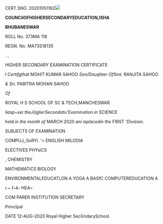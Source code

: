 ﻿CERT.SNO. 20201051162![](Aspose.Words.58eebdb1-ea5a-41d8-834a-ac8a46bdfdea.001.jpeg)

**COUNCilOFHIGHERSECONDARYEDUCATION,ISHA**

**BHUBANESWAR**

ROLL No. 373MA 118

REGN. No. MA73S18135

. ,

HIGHER SECONDARY EXAMINATION CERTIFICATE

*I Certifgthat* MOHIT KUMAR SAHOO *Son/Dauqhter OfSmt.* RANJITA SAHOO

*& Sri.* PABITRA MOHAN SAHOO

*Of*

ROYAL H S SCHOOL OF SC & TECH,MANCHESWAR

*liasp~sei theJ{iglierSecondatu'Examination.in* SCIENCE

*held.in the month of* MARCH 2020 *ani isplacedin the* FIRST *'Division.*

SUBJECTS OF EXAMINATION

COMPUJ,;SoRYi. '> ENGLISH MILODIA

ELECTIVES PHYsiCS

, CHEMISTRY

MATHEMATICS BIOLOGY

ENVIRONMENTALEDUCATI,ON A YOGA A BASfC COMPUTEREDUCATION A

r\.~ f~k- HEA~

COM PARER INSTITUTION SECRETARY

PrincIpal

DATE 12-AUG-2020 Royal Higher 5ecGndarySchool
